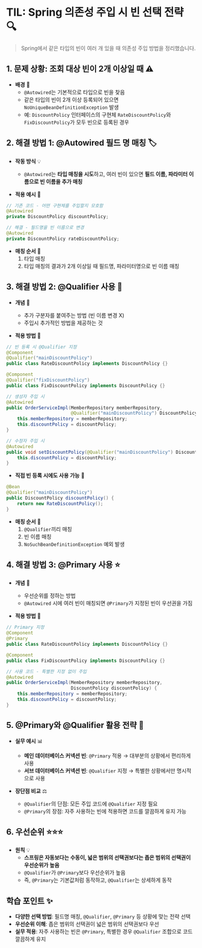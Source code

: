 # TIL: Spring 의존성 주입 시 빈 선택 전략 🔍

> Spring에서 같은 타입의 빈이 여러 개 있을 때 의존성 주입 방법을 정리했습니다.

## 1. 문제 상황: 조회 대상 빈이 2개 이상일 때 ⚠️

- **배경** 📝  
  - `@Autowired`는 기본적으로 타입으로 빈을 찾음
  - 같은 타입의 빈이 2개 이상 등록되어 있으면 `NoUniqueBeanDefinitionException` 발생
  - 예: `DiscountPolicy` 인터페이스의 구현체 `RateDiscountPolicy`와 `FixDiscountPolicy`가 모두 빈으로 등록된 경우

## 2. 해결 방법 1: @Autowired 필드 명 매칭 🏷️

- **작동 방식** 💡  
  - `@Autowired`는 **타입 매칭을 시도**하고, 여러 빈이 있으면 **필드 이름, 파라미터 이름으로 빈 이름을 추가 매칭**

- **적용 예시** 📑

```java
// 기존 코드 - 어떤 구현체를 주입할지 모호함
@Autowired
private DiscountPolicy discountPolicy;

// 해결 - 필드명을 빈 이름으로 변경
@Autowired
private DiscountPolicy rateDiscountPolicy;
```

- **매칭 순서** 🔄  
  1. 타입 매칭
  2. 타입 매칭의 결과가 2개 이상일 때 필드명, 파라미터명으로 빈 이름 매칭

## 3. 해결 방법 2: @Qualifier 사용 🎯

- **개념** 💭  
  - 추가 구분자를 붙여주는 방법 (빈 이름 변경 X)
  - 주입시 추가적인 방법을 제공하는 것

- **적용 방법** 📑

```java
// 빈 등록 시 @Qualifier 지정
@Component
@Qualifier("mainDiscountPolicy")
public class RateDiscountPolicy implements DiscountPolicy {}

@Component
@Qualifier("fixDiscountPolicy")
public class FixDiscountPolicy implements DiscountPolicy {}

// 생성자 주입 시
@Autowired
public OrderServiceImpl(MemberRepository memberRepository,
                        @Qualifier("mainDiscountPolicy") DiscountPolicy discountPolicy) {
    this.memberRepository = memberRepository;
    this.discountPolicy = discountPolicy;
}

// 수정자 주입 시
@Autowired
public void setDiscountPolicy(@Qualifier("mainDiscountPolicy") DiscountPolicy discountPolicy) {
    this.discountPolicy = discountPolicy;
}
```

- **직접 빈 등록 시에도 사용 가능** 📑

```java
@Bean
@Qualifier("mainDiscountPolicy")
public DiscountPolicy discountPolicy() {
    return new RateDiscountPolicy();
}
```

- **매칭 순서** 🔄  
  1. `@Qualifier`끼리 매칭
  2. 빈 이름 매칭
  3. `NoSuchBeanDefinitionException` 예외 발생

## 4. 해결 방법 3: @Primary 사용 ⭐

- **개념** 💭  
  - 우선순위를 정하는 방법
  - `@Autowired` 시에 여러 빈이 매칭되면 `@Primary`가 지정된 빈이 우선권을 가짐

- **적용 방법** 📑

```java
// Primary 지정
@Component
@Primary
public class RateDiscountPolicy implements DiscountPolicy {}

@Component
public class FixDiscountPolicy implements DiscountPolicy {}

// 사용 코드 - 특별한 지정 없이 주입
@Autowired
public OrderServiceImpl(MemberRepository memberRepository,
                        DiscountPolicy discountPolicy) {
    this.memberRepository = memberRepository;
    this.discountPolicy = discountPolicy;
}
```

## 5. @Primary와 @Qualifier 활용 전략 💼

- **실무 예시** 📊  
  - **메인 데이터베이스 커넥션 빈**: `@Primary` 적용 → 대부분의 상황에서 편리하게 사용
  - **서브 데이터베이스 커넥션 빈**: `@Qualifier` 지정 → 특별한 상황에서만 명시적으로 사용

- **장단점 비교** ⚖️  
  - `@Qualifier`의 단점: 모든 주입 코드에 `@Qualifier` 지정 필요
  - `@Primary`의 장점: 자주 사용하는 빈에 적용하면 코드를 깔끔하게 유지 가능

## 6. 우선순위 ⭐⭐⭐

- **원칙** 💡  
  - **스프링은 자동보다는 수동이, 넓은 범위의 선택권보다는 좁은 범위의 선택권이 우선순위가 높음**
  - `@Qualifier`가 `@Primary`보다 우선순위가 높음
  - 즉, `@Primary`는 기본값처럼 동작하고, `@Qualifier`는 상세하게 동작

## 학습 포인트 ✨

- **다양한 선택 방법**: 필드명 매칭, `@Qualifier`, `@Primary` 등 상황에 맞는 전략 선택
- **우선순위 이해**: 좁은 범위의 선택권이 넓은 범위의 선택권보다 우선
- **실무 적용**: 자주 사용하는 빈은 `@Primary`, 특별한 경우 `@Qualifier` 조합으로 코드 깔끔하게 유지 